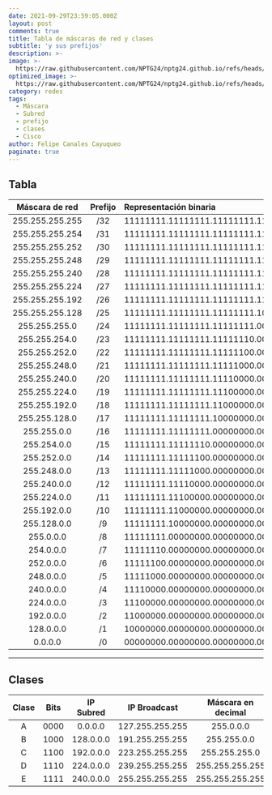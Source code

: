 ```yaml
---
date: 2021-09-29T23:59:05.000Z
layout: post
comments: true
title: Tabla de máscaras de red y clases
subtitle: 'y sus prefijos'
description: >-
image: >-
  https://raw.githubusercontent.com/NPTG24/nptg24.github.io/refs/heads/master/images/tablared.png
optimized_image: >-
  https://raw.githubusercontent.com/NPTG24/nptg24.github.io/refs/heads/master/images/tablared.png
category: redes
tags:
  - Máscara
  - Subred
  - prefijo
  - clases
  - Cisco
author: Felipe Canales Cayuqueo
paginate: true
---
```


## Tabla

| Máscara de red     | Prefijo | Representación binaria                  |
| :----------------: | :-----: | :-------------------------------------- |
| 255.255.255.255    | /32     | 11111111.11111111.11111111.11111111     |
| 255.255.255.254    | /31     | 11111111.11111111.11111111.11111110     |
| 255.255.255.252    | /30     | 11111111.11111111.11111111.11111100     |
| 255.255.255.248    | /29     | 11111111.11111111.11111111.11111000     |
| 255.255.255.240    | /28     | 11111111.11111111.11111111.11110000     |
| 255.255.255.224    | /27     | 11111111.11111111.11111111.11100000     |
| 255.255.255.192    | /26     | 11111111.11111111.11111111.11000000     |
| 255.255.255.128    | /25     | 11111111.11111111.11111111.10000000     |
| 255.255.255.0      | /24     | 11111111.11111111.11111111.00000000     |
| 255.255.254.0      | /23     | 11111111.11111111.11111110.00000000     |
| 255.255.252.0      | /22     | 11111111.11111111.11111100.00000000     |
| 255.255.248.0      | /21     | 11111111.11111111.11111000.00000000     |
| 255.255.240.0      | /20     | 11111111.11111111.11110000.00000000     |
| 255.255.224.0      | /19     | 11111111.11111111.11100000.00000000     |
| 255.255.192.0      | /18     | 11111111.11111111.11000000.00000000     |
| 255.255.128.0      | /17     | 11111111.11111111.10000000.00000000     |
| 255.255.0.0        | /16     | 11111111.11111111.00000000.00000000     |
| 255.254.0.0        | /15     | 11111111.11111110.00000000.00000000     |
| 255.252.0.0        | /14     | 11111111.11111100.00000000.00000000     |
| 255.248.0.0        | /13     | 11111111.11111000.00000000.00000000     |
| 255.240.0.0        | /12     | 11111111.11110000.00000000.00000000     |
| 255.224.0.0        | /11     | 11111111.11100000.00000000.00000000     |
| 255.192.0.0        | /10     | 11111111.11000000.00000000.00000000     |
| 255.128.0.0        | /9      | 11111111.10000000.00000000.00000000     |
| 255.0.0.0          | /8      | 11111111.00000000.00000000.00000000     |
| 254.0.0.0          | /7      | 11111110.00000000.00000000.00000000     |
| 252.0.0.0          | /6      | 11111100.00000000.00000000.00000000     |
| 248.0.0.0          | /5      | 11111000.00000000.00000000.00000000     |
| 240.0.0.0          | /4      | 11110000.00000000.00000000.00000000     |
| 224.0.0.0          | /3      | 11100000.00000000.00000000.00000000     |
| 192.0.0.0          | /2      | 11000000.00000000.00000000.00000000     |
| 128.0.0.0          | /1      | 10000000.00000000.00000000.00000000     |
| 0.0.0.0            | /0      | 00000000.00000000.00000000.00000000     |

---

## Clases

| Clase | Bits | IP Subred | IP Broadcast | Máscara en decimal | Prefijo | N° de Redes | N° de Host |
| :--------: | :-------: | :-------: | :-------: | :-------: | :-------: | :-------: | :-------: |
| A | 0000 | 0.0.0.0 | 127.255.255.255 | 255.0.0.0 | /8 | 126 | 16777214 |
| B | 1000 | 128.0.0.0 | 191.255.255.255 | 255.255.0.0 | /16 | 16382 | 65534 |
| C | 1100 | 192.0.0.0 | 223.255.255.255 | 255.255.255.0 | /24 | 2097150 | 254 |
| D | 1110 | 224.0.0.0 | 239.255.255.255 | 255.255.255.255 | /32 | * | * |
| E | 1111 | 240.0.0.0 | 255.255.255.255 | 255.255.255.255 | /32 | * | * |
